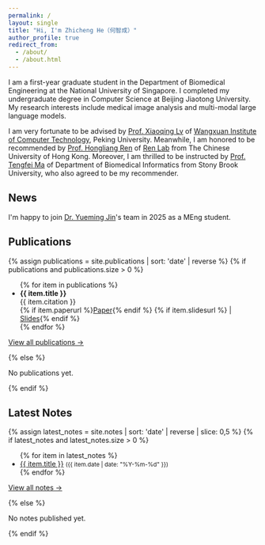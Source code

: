 ```yaml
---
permalink: /
layout: single
title: "Hi, I'm Zhicheng He（何智成）"
author_profile: true
redirect_from:
  - /about/
  - /about.html
---
```


I am a first-year graduate student in the Department of Biomedical Engineering at the National University of Singapore. I completed my undergraduate degree in Computer Science at Beijing Jiaotong University. My research interests include medical image analysis and multi-modal large language models.

I am very fortunate to be advised by [Prof. Xiaoqing Lv](https://ieeexplore.ieee.org/author/37599114400) of [Wangxuan Institute of Computer Technology](https://www.icst.pku.edu.cn/), Peking University. Meanwhile, I am honored to be recommended by [Prof. Hongliang Ren](https://www.ee.cuhk.edu.hk/en-gb/people/academic-staff/professors/prof-ren-hongliang) of [Ren Lab](http://www.labren.org/mm/) from The Chinese University of Hong Kong. Moreover, I am thrilled to be instructed by [Prof. Tengfei Ma](https://ai.stonybrook.edu/people/faculty/TengfeiMa) of Department of Biomedical Informatics from Stony Brook University, who also agreed to be my recommender.

News
------
I'm happy to join [Dr. Yueming Jin](https://yuemingjin.github.io/)'s team in 2025 as a MEng student.

Publications
------
{% assign publications = site.publications | sort: 'date' | reverse %}
{% if publications and publications.size > 0 %}
<ul>
{% for item in publications %}
  <li>
    <strong>{{ item.title }}</strong><br>
    {{ item.citation }}<br>
    {% if item.paperurl %}<a href="{{ item.paperurl }}">Paper</a>{% endif %}
    {% if item.slidesurl %} | <a href="{{ item.slidesurl }}">Slides</a>{% endif %}
  </li>
{% endfor %}
</ul>
<p><a href="/publications/">View all publications →</a></p>
{% else %}
<p>No publications yet.</p>
{% endif %}

Latest Notes
------
{% assign latest_notes = site.notes | sort: 'date' | reverse | slice: 0,5 %}
{% if latest_notes and latest_notes.size > 0 %}
<ul>
{% for item in latest_notes %}
  <li><a href="{{ item.url | relative_url }}">{{ item.title }}</a> <small>({{ item.date | date: "%Y-%m-%d" }})</small></li>
{% endfor %}
</ul>
<p><a href="/notes/">View all notes →</a></p>
{% else %}
<p>No notes published yet.</p>
{% endif %}
